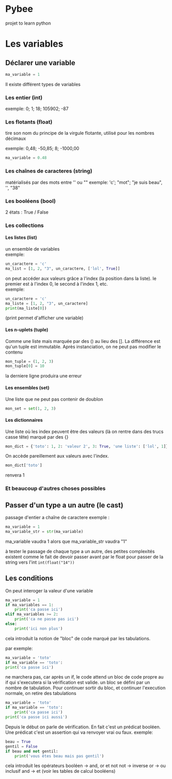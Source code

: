# Pybee
projet to learn python

# Les variables

## Déclarer une variable

```python
ma_variable = 1
```

Il existe différent types de variables

### Les entier (int)

exemple: 0; 1; 18; 105902; -87

### Les flotants (float)
tire son nom du principe de la virgule flotante, utilisé pour les nombres décimaux

exemple: 0,48; -50,85; 8; -1000,00
```python
ma_variable = 0.48
```

### Les chaînes de caracteres (string)

matérialisés par des mots entre '' ou ""
exemple: 'c'; "mot"; "je suis beau", '', "38"

### Les booléens (bool)

2 états : True / False

### Les collections

#### Les listes (list)

un ensemble de variables  
exemple:  
```python
un_caractere = 'c'
ma_list = [1, 2, "3", un_caractere, ['lol', True]]
```

on peut accéder aux valeurs grâce a l'index (la position dans la liste). le premier est à l'index 0, le second à l'index 1, etc.  
exemple:  
```python
un_caractere = 'c'
ma_liste = [1, 2, "3", un_caractere]
print(ma_liste[0])
```
(print permet d'afficher une variable)

#### Les n-uplets (tuple)

Comme une liste mais marquée par des () au lieu des []. La différence est qu'un tuple est immutable. Après instanciation, on ne peut pas modifier le contenu
```python
mon_tuple = (1, 2, 3)
mon_tuple[0] = 10
```
la derniere ligne produira une erreur

#### Les ensembles (set)
Une liste que ne peut pas contenir de doublon
```python
mon_set = set(1, 2, 3)
```

#### Les dictionnaires
Une liste où les index peuvent être des valeurs (là on rentre dans des trucs casse tête) marqué par des {}
```python
mon_dict = {'toto': 1, 2: 'valeur 2', 3: True, 'une liste': ['lol', 1]}
```
On accède pareillement aux valeurs avec l'index.
```python
mon_dict['toto'] 
```  
renvera 1

### Et beaucoup d'autres choses possibles

## Passer d'un type a un autre (le cast)

passage d'entier a chaîne de caractere
exemple :
```python
ma_variable = 1
ma_variable_str = str(ma_variable)
```
ma_variable vaudra 1 alors que ma_variable_str vaudra "1"

à tester le passage de chaque type a un autre, des petites complexités existent comme le fait de devoir passer avant par le float pour passer de la string vers l'int `int(float("14"))`

## Les conditions
On peut interoger la valeur d'une variable

```python
ma_variable = 1
if ma_variables == 1:
    print('ca passe ici')
elif ma_variables >= 2:
    print('ca ne passe pas ici')
else:
    print('ici non plus')
```
cela introduit la notion de "bloc" de code marqué par les tabulations.

par exemple:
```python
ma_variable = 'toto'
if ma_variable == 'toto':
print('ca passe ici')
```

ne marchera pas, car après un if, le code attend un bloc de code propre au if qui s'executera si la vérification est valide. un bloc se défini par un nombre de tabulation. Pour continuer sortir du bloc, et continuer l'execution normale, on retire des tabulations 

```python
ma_variable = 'toto'
if ma_variable == 'toto':
    print('ca passe ici')
print('ca passe ici aussi')
```

Depuis le début on parle de vérification. En fait c'est un prédicat booléen. Une prédicat c'est un assertion qui va renvoyer vrai ou faux.
exemple:  
```python
beau = True
gentil = False
if beau and not gentil:
    print('vous êtes beau mais pas gentil')
```
cela introduit les opérateurs booléen -> and, or et not
not -> inverse
or -> ou inclusif
and -> et
(voir les tables de calcul booléens)


